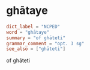 # ghātaye

``` toml
dict_label = "NCPED"
word = "ghātaye"
summary = "of ghāteti"
grammar_comment = "opt. 3 sg"
see_also = ["ghāteti"]
```

of ghāteti

